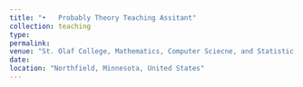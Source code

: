 ```yaml
---
title: "•	Probably Theory Teaching Assitant"
collection: teaching
type:
permalink:
venue: "St. Olaf College, Mathematics, Computer Sciecne, and Statistic Department"
date: 
location: "Northfield, Minnesota, United States"
---
```

